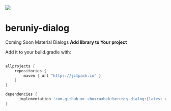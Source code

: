 [![](https://jitpack.io/v/mr-shoxruxbek/beruniy-dialog.svg)](https://jitpack.io/#mr-shoxruxbek/beruniy-dialog)

# beruniy-dialog

Coming Soon Material Dialogs
**Add library to Your project**

Add it to your build.gradle with:
```gradle
   
allprojects {
    repositories {
        maven { url "https://jitpack.io" }
    }
}

dependencies {
      implementation 'com.github.mr-shoxruxbek:beruniy-dialog:{latest version}'
}
```  
